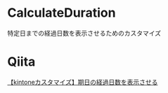 # CalculateDuration
特定日までの経過日数を表示させるためのカスタマイズ

# Qiita
[【kintoneカスタマイズ】期日の経過日数を表示させる](https://qiita.com/supino/items/e2a621a55046bb89efeb)
